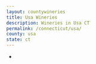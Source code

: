 ```yaml
---
layout: countywineries
title: Usa Wineries
description: Wineries in Usa CT
permalink: /connecticut/usa/
county: usa
state: ct
---
```

-
